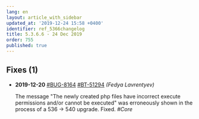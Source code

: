 ```yaml
---
lang: en
layout: article_with_sidebar
updated_at: '2019-12-24 15:58 +0400'
identifier: ref_5366changelog
title: 5.3.6.6 - 24 Dec 2019
order: 755
published: true
---
```

## Fixes (1)
* **2019-12-20** [#BUG-8164](https://xcn.myjetbrains.com/youtrack/issue/BUG-8164) [#BT-51294](https://bt.x-cart.com/view.php?id=51294) _(Fedya Lavrentyev)_

  The message "The newly created php files have incorrect execute permissions and/or cannot be executed" was erroneously shown in the process of a 536 -> 540 upgrade. Fixed. _#Core_
